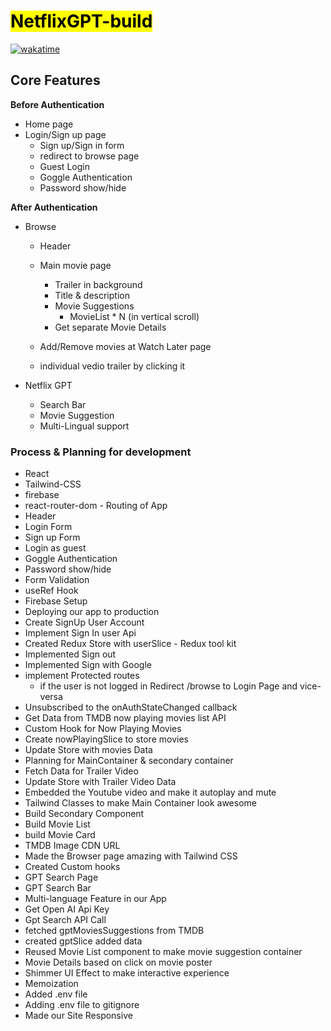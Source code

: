 # <mark> NetflixGPT-build </mark>

[![wakatime](https://wakatime.com/badge/user/1499525d-7f42-4e3a-b9c6-fbf14aa13712/project/6cc84c9e-b6df-4fca-8fd1-c61687bca79b.svg)](https://wakatime.com/badge/user/1499525d-7f42-4e3a-b9c6-fbf14aa13712/project/6cc84c9e-b6df-4fca-8fd1-c61687bca79b)

## **Core Features**

**Before Authentication**

- Home page
- Login/Sign up page
  - Sign up/Sign in form
  - redirect to browse page
  - Guest Login
  - Goggle Authentication
  - Password show/hide

**After Authentication**

- Browse

  - Header
  - Main movie page

    - Trailer in background
    - Title & description
    - Movie Suggestions
      - MovieList \* N (in vertical scroll)
    - Get separate Movie Details

  - Add/Remove movies at Watch Later page
  - individual vedio trailer by clicking it

- Netflix GPT
  - Search Bar
  - Movie Suggestion
  - Multi-Lingual support

### Process & Planning for development

- React
- Tailwind-CSS
- firebase
- react-router-dom - Routing of App
- Header
- Login Form
- Sign up Form
- Login as guest
- Goggle Authentication
- Password show/hide
- Form Validation
- useRef Hook
- Firebase Setup
- Deploying our app to production
- Create SignUp User Account
- Implement Sign In user Api
- Created Redux Store with userSlice - Redux tool kit
- Implemented Sign out
- Implemented Sign with Google
- implement Protected routes
  - if the user is not logged in Redirect /browse to Login Page and vice-versa
- Unsubscribed to the onAuthStateChanged callback
- Get Data from TMDB now playing movies list API
- Custom Hook for Now Playing Movies
- Create nowPlayingSlice to store movies
- Update Store with movies Data
- Planning for MainContainer & secondary container
- Fetch Data for Trailer Video
- Update Store with Trailer Video Data
- Embedded the Youtube video and make it autoplay and mute
- Tailwind Classes to make Main Container look awesome
- Build Secondary Component
- Build Movie List
- build Movie Card
- TMDB Image CDN URL
- Made the Browser page amazing with Tailwind CSS
- Created Custom hooks
- GPT Search Page
- GPT Search Bar
- Multi-language Feature in our App
- Get Open AI Api Key
- Gpt Search API Call
- fetched gptMoviesSuggestions from TMDB
- created gptSlice added data
- Reused Movie List component to make movie suggestion container
- Movie Details based on click on movie poster
- Shimmer UI Effect to make interactive experience
- Memoization
- Added .env file
- Adding .env file to gitignore
- Made our Site Responsive
